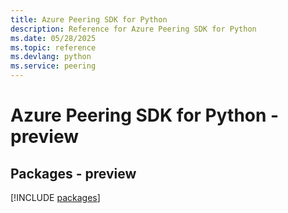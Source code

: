 ```yaml
---
title: Azure Peering SDK for Python
description: Reference for Azure Peering SDK for Python
ms.date: 05/28/2025
ms.topic: reference
ms.devlang: python
ms.service: peering
---
```

# Azure Peering SDK for Python - preview
## Packages - preview
[!INCLUDE [packages](peering-index.md)]